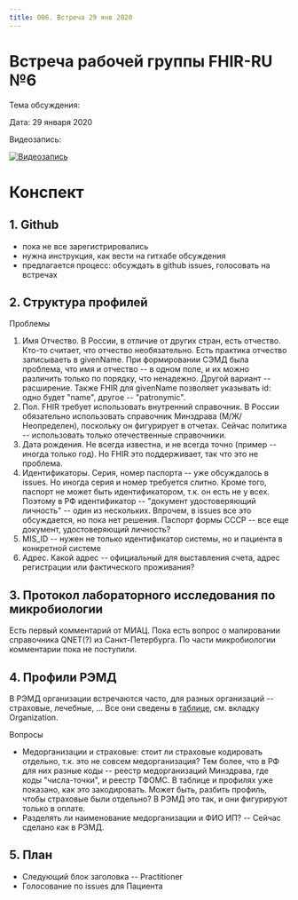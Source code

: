 ```yaml
---
title: 006. Встреча 29 янв 2020
---
```


# Встреча рабочей группы FHIR-RU №6

Тема обсуждения: 

Дата: 29 января 2020

Видеозапись:

[![Видеозапись](http://img.youtube.com/vi/???/0.jpg)](???)

# Конспект

## 1. Github

- пока не все зарегистрировались
- нужна инструкция, как вести на гитхабе обсуждения
- предлагается процесс: обсуждать в github issues, голосовать на встречах

## 2. Структура профилей
Проблемы
1. Имя Отчество. В России, в отличие от других стран, есть отчество. Кто-то считает, что отчество необязательно. Есть практика отчество записываеть в givenName. При формировании СЭМД была проблема, что имя и отчество -- в одном поле, и их можно различить только по порядку, что ненадежно. Другой вариант -- расширение. Также FHIR для givenName позволяет указывать id: одно будет "name", другое -- "patronymic".
2. Пол. FHIR требует использовать внутренний справочник. В России обязательно использовать справочник Минздрава (М/Ж/Неопределен), поскольку он фигурирует в отчетах. Сейчас политика -- использовать только отечественные справочники.
3. Дата рождения. Не всегда известна, и не всегда точно (пример -- иногда только год). Но FHIR это поддерживает, так что это не проблема.
4. Идентификаторы. Серия, номер паспорта -- уже обсуждалось в issues. Но иногда серия и номер требуется слитно. Кроме того, паспорт не может быть идентификатором, т.к. он есть не у всех. Поэтому в РФ идентификатор -- "документ удостоверяющий личность" -- один из нескольких. Впрочем, в issues все это обсуждается, но пока нет решения. Паспорт формы СССР -- все еще документ, удостоверяющий личность?
5. MIS_ID -- нужен не только идентификатор системы, но и пациента в конкретной системе
6. Адрес. Какой адрес -- официальный для выставления счета, адрес регистрации или фактического проживания?

## 3. Протокол лабораторного исследования по микробиологии

Есть первый комментарий от МИАЦ. Пока есть вопрос о мапировании справочника QNET(?) из Санкт-Петербурга. По части микробиологии комментарии пока не поступили.

## 4. Профили РЭМД

В РЭМД организации встречаются часто, для разных организаций -- страховые, лечебные, ... Все они сведены в [таблице](https://docs.google.com/spreadsheets/d/1zkzeId_WUfDTcdJo8Iqjahc24yuzz149CZrNDz4Bfgo/edit#gid=962745672), см. вкладку Organization.

Вопросы
- Медорганизации и страховые: стоит ли страховые кодировать отдельно, т.к. это не совсем медорганизация? Тем более, что в РФ для них разные коды -- реестр медорганизаций Минздрава, где коды "числа-точки", и реестр ТФОМС. В таблице и профилях уже показано, как это закодировать. Может быть, разбить профиль, чтобы страховые были отдельно? В РЭМД это так, и они фигурируют только в оплате.
- Разделять ли наименование медорганизации и ФИО ИП? -- Сейчас сделано как в РЭМД.

## 5. План
- Следующий блок заголовка -- Practitioner
- Голосование по issues для Пациента